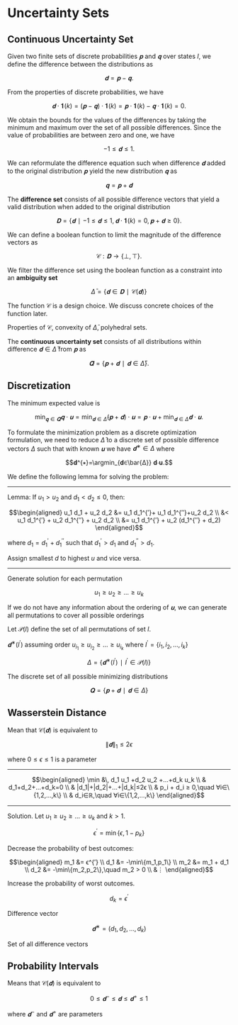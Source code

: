 # Uncertainty Sets
## Continuous Uncertainty Set
Given two finite sets of discrete probabilities $𝐩$ and $𝐪$ over states $I,$ we define the difference between the distributions as

$$𝐝=𝐩-𝐪.$$

From the properties of discrete probabilities, we have

$$𝐝⋅𝟏(k)=(𝐩-𝐪)⋅𝟏(k)=𝐩⋅𝟏(k)-𝐪⋅𝟏(k)=0.$$

We obtain the bounds for the values of the differences by taking the minimum and maximum over the set of all possible differences. Since the value of probabilities are between zero and one, we have

$$-1≤𝐝≤1.$$

We can reformulate the difference equation such when difference $𝐝$ added to the original distribution $𝐩$ yield the new distribution $𝐪$ as

$$𝐪=𝐩+𝐝$$

The **difference set** consists of all possible difference vectors that yield a valid distribution when added to the original distribution

$$𝐃=\{𝐝∣-1≤𝐝≤1,\, 𝐝⋅𝟏(k)=0,\, 𝐩+𝐝≥0\}.$$

We can define a boolean function to limit the magnitude of the difference vectors as

$$\mathcal{C}:𝐃→\{⊥,⊤\}.$$

We filter the difference set using the boolean function as a constraint into an **ambiguity set**

$$\bar{Δ} = \{𝐝∈𝐃∣\mathcal{C}(𝐝)\}$$

The function $\mathcal{C}$ is a design choice. We discuss concrete choices of the function later.

Properties of $\mathcal{C}$, convexity of $\bar{Δ}$, polyhedral sets.

The **continuous uncertainty set** consists of all distributions  within difference $𝐝∈\bar{Δ}$ from $𝐩$ as

$$\bar{𝐐}=\{𝐩+𝐝∣𝐝∈\bar{Δ}\}.$$


## Discretization
The minimum expected value is

$$\min_{𝐪∈\bar{𝐐}} 𝐪⋅𝐮 = \min_{𝐝∈\bar{Δ}} (𝐩+𝐝)⋅𝐮 = 𝐩⋅𝐮 + \min_{𝐝∈\bar{Δ}} 𝐝⋅𝐮.$$

To formulate the minimization problem as a discrete optimization formulation, we need to reduce $\bar{Δ}$ to a discrete set of possible difference vectors $Δ$ such that with known $𝐮$ we have $𝐝^{∗}∈Δ$ where

$$𝐝^{∗}=\argmin_{𝐝∈\bar{Δ}} 𝐝⋅𝐮.$$

We define the following lemma for solving the problem:

---

Lemma: If $u_1>u_2$ and $d_1<d_2≤0,$ then:

$$\begin{aligned}
u_1 d_1 + u_2 d_2 &= u_1 d_1^{′}+ u_1 d_1^{′′}+u_2 d_2 \\
&< u_1 d_1^{′} + u_2 d_1^{′′} + u_2 d_2 \\
&= u_1 d_1^{′} + u_2 (d_1^{′′} + d_2)
\end{aligned}$$

where $d_1=d_1^{′}+d_1^{′′}$ such that $d_1^{′}>d_1$ and $d_1^{′′}>d_1.$

Assign smallest $d$ to highest $u$ and vice versa.

---

Generate solution for each permutation

$$u_{1}≥u_{2}≥...≥u_{k}$$

If we do not have any information about the ordering of $𝐮,$ we can generate all permutations to cover all possible orderings

Let $\mathcal{P}(I)$ define the set of all permutations of set $I.$

$𝐝^{∗}(I^{′})$ assuming order $u_{i_1}≥u_{i_2}≥...≥u_{i_k}$ where $I^{′}=\{i_1,i_2,...,i_k\}$

$$Δ=\{𝐝^{∗}(I^{′})∣I^{′}∈\mathcal{P}(I)\}$$

The discrete set of all possible minimizing distributions

$$𝐐=\{𝐩+𝐝∣𝐝∈Δ\}$$


## Wasserstein Distance
Mean that $\mathcal{C}(𝐝)$ is equivalent to

$$\|𝐝\|_1≤2ϵ$$

where $0≤ϵ≤1$ is a parameter

---

$$\begin{aligned}
\min &\, d_1 u_1 +d_2 u_2 +...+d_k u_k \\
& d_1+d_2+...+d_k=0 \\
& |d_1|+|d_2|+...+|d_k|≤2ϵ \\
& p_i + d_i ≥ 0,\quad ∀i∈\{1,2,...,k\} \\
& d_i∈ℝ,\quad ∀i∈\{1,2,...,k\}
\end{aligned}$$

---

Solution. Let $u_1≥u_2≥...≥u_k$ and $k>1.$

$$ϵ^{′}=\min\{ϵ,1-p_k\}$$

Decrease the probability of best outcomes:

$$\begin{aligned}
m_1 &= ϵ^{′} \\
d_1 &= -\min\{m_1,p_1\} \\
m_2 &= m_1 + d_1 \\
d_2 &= -\min\{m_2,p_2\},\quad m_2 > 0 \\
&⋮
\end{aligned}$$

Increase the probability of worst outcomes.

$$d_k=ϵ^{′}$$

Difference vector

$$𝐝^{∗}=(d_1,d_2,...,d_k)$$

Set of all difference vectors


## Probability Intervals
Means that $\mathcal{C}(𝐝)$ is equivalent to

$$0≤𝐝^{-} ≤ 𝐝 ≤ 𝐝^{+}≤1$$

where $𝐝^{-}$ and $𝐝^{+}$ are parameters
